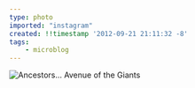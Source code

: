 ```yaml
---
type: photo
imported: "instagram"
created: !!timestamp '2012-09-21 21:11:32 -8'
tags:
    - microblog
---
```

![Ancestors... Avenue of the Giants](/media/images/photos/2012/09/7ff3798e648e8f67c7aa29fc2c50012d.jpg)

